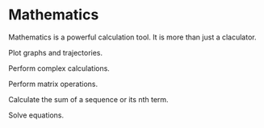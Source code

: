 # Mathematics

Mathematics is a powerful calculation tool.
It is more than just a claculator.

Plot graphs and trajectories.

Perform complex calculations.

Perform matrix operations.

Calculate the sum of a sequence or its nth term.

Solve equations.
